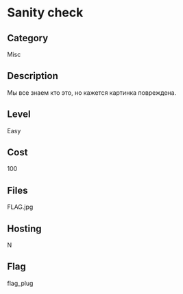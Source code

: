 # Sanity check

## Category
Misc

## Description
Мы все знаем кто это, но кажется картинка повреждена.
## Level
Easy
## Cost
100

## Files
FLAG.jpg

## Hosting
N

## Flag
flag_plug
